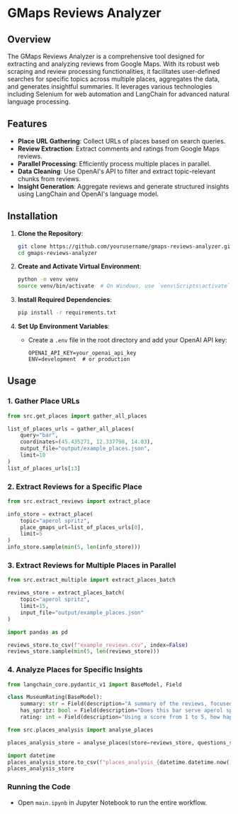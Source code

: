 # GMaps Reviews Analyzer

## Overview

The GMaps Reviews Analyzer is a comprehensive tool designed for extracting and analyzing reviews from Google Maps. With its robust web scraping and review processing functionalities, it facilitates user-defined searches for specific topics across multiple places, aggregates the data, and generates insightful summaries. It leverages various technologies including Selenium for web automation and LangChain for advanced natural language processing.

## Features

- **Place URL Gathering**: Collect URLs of places based on search queries.
- **Review Extraction**: Extract comments and ratings from Google Maps reviews.
- **Parallel Processing**: Efficiently process multiple places in parallel.
- **Data Cleaning**: Use OpenAI's API to filter and extract topic-relevant chunks from reviews.
- **Insight Generation**: Aggregate reviews and generate structured insights using LangChain and OpenAI's language model.

## Installation

1. **Clone the Repository**:
    ```sh
    git clone https://github.com/yourusername/gmaps-reviews-analyzer.git
    cd gmaps-reviews-analyzer
    ```

2. **Create and Activate Virtual Environment**:
    ```sh
    python -m venv venv
    source venv/bin/activate  # On Windows, use `venv\Scripts\activate`
    ```

3. **Install Required Dependencies**:
    ```sh
    pip install -r requirements.txt
    ```

4. **Set Up Environment Variables**:
   - Create a `.env` file in the root directory and add your OpenAI API key:
     ```env
     OPENAI_API_KEY=your_openai_api_key
     ENV=development  # or production
     ```

## Usage

### 1. Gather Place URLs

```python
from src.get_places import gather_all_places

list_of_places_urls = gather_all_places(
    query="bar",
    coordinates=(45.435271, 12.337798, 14.03),
    output_file="output/example_places.json",
    limit=10
)
list_of_places_urls[:3]
```

### 2. Extract Reviews for a Specific Place

```python
from src.extract_reviews import extract_place

info_store = extract_place(
    topic="aperol spritz",
    place_gmaps_url=list_of_places_urls[0],
    limit=5
)
info_store.sample(min(5, len(info_store)))
```

### 3. Extract Reviews for Multiple Places in Parallel

```python
from src.extract_multiple import extract_places_batch

reviews_store = extract_places_batch(
    topic="aperol spritz", 
    limit=15, 
    input_file="output/example_places.json"
)

import pandas as pd

reviews_store.to_csv(f"example_reviews.csv", index=False)
reviews_store.sample(min(5, len(reviews_store)))
```

### 4. Analyze Places for Specific Insights

```python
from langchain_core.pydantic_v1 import BaseModel, Field

class MuseumRating(BaseModel):
    summary: str = Field(description="A summary of the reviews, focused on aperol spritz")
    has_spritz: bool = Field(description="Does this bar serve aperol spritz?")
    rating: int = Field(description="Using a score from 1 to 5, how happy are the users of this bar about their aperol spritz?")

from src.places_analysis import analyse_places

places_analysis_store = analyse_places(store=reviews_store, questions_structure=MuseumRating)

import datetime
places_analysis_store.to_csv(f"places_analysis_{datetime.datetime.now().isoformat()}.csv", index=False)
places_analysis_store
```

### Running the Code

- Open `main.ipynb` in Jupyter Notebook to run the entire workflow.


